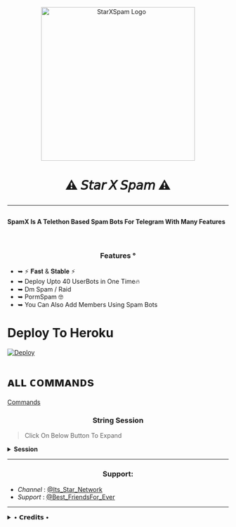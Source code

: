 <p align="center">
  <img src="https://telegra.ph/file/8c9cb2a7b29ecc0cd8e74.jpg"width="350"" alt="StarXSpam Logo">
</p>
<h1 align="center">
  <b>⚠️  𝘚𝘵𝘢𝘳 𝘟 𝘚𝘱𝘢𝘮 ⚠️</b>
 
----
<h4> SpamX Is A Telethon Based Spam Bots For Telegram With Many Features </h4>
<br>
<h3 align="center"> Features °</h3>

- ➥ ⚡ 𝐅𝐚𝐬𝐭 & 𝐒𝐭𝐚𝐛𝐥𝐞 ⚡
- ➥ Deploy Upto 40 UserBots in One Time🔥
- ➥ Dm Spam / Raid
- ➥ PormSpam 🤓
- ➥ You Can Also Add Members Using Spam Bots


# Deploy To Heroku

[![Deploy](https://www.herokucdn.com/deploy/button.svg)](https://heroku.com/deploy?template=https://github.com/Starboihacks369/SpamX)


# ᴀʟʟ ᴄᴏᴍᴍᴀɴᴅs
[Commands](https://t.me/Spam_Resources/3)

<h3 align="center"> String Session </h3>

> Click On Below Button To Expand 

<details>
<summary><b> Session </b></summary>
<br>
× <i> You'll need a API_ID & API_HASH in order to generate telethon session string. Get This Values from https://my.telegram.org </i>
<h4>• Generate Session Using Telegram Bot: </h4>    
<p><a href="http://t.me/STRING_SESSION_MAKER_BOT?start=generate"><img src="https://telegra.ph/file/1ccff3d3c8535d614ddf9.jpg" width="150""/></a></p>

</details>

----

<h3 align="center"> Support: </h3>

  * <i> Channel </i>: [@Its_Star_Network](https://t.me/Its_Star_Network) <br>
  * <i> Support </i>: [@Best_FriendsFor_Ever](https://t.me/Best_FriendsFor_Ever)

----

<details>
 
  <summary> • 𝗖𝗿𝗲𝗱𝗶𝘁𝘀 • </summary>
  
* [RiZoeL Creator](https://github.com/MrRizoel) For Base.
* [StarX Creator](https://github.com/Starboihacks369)
* [Lonami](https://github.com/LonamiWebs/) For [Telethon.](https://github.com/LonamiWebs/Telethon)

</details>

